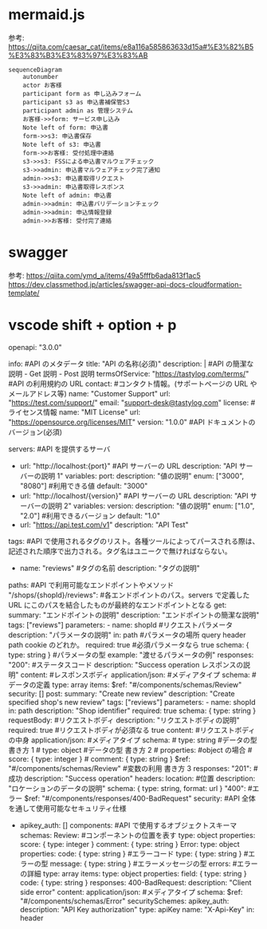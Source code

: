 # mermaid.js

参考: https://qiita.com/caesar_cat/items/e8a116a585863633d15a#%E3%82%B5%E3%83%B3%E3%83%97%E3%83%AB

```mermaid
sequenceDiagram
    autonumber
    actor お客様
    participant form as 申し込みフォーム
    participant s3 as 申込書補保管S3
    participant admin as 管理システム
    お客様->>form: サービス申し込み
    Note left of form: 申込書
    form->>s3: 申込書保存
    Note left of s3: 申込書
    form->>お客様: 受付処理中連絡
    s3->>s3: FSSによる申込書マルウェアチェック
    s3->>admin: 申込書マルウェアチェック完了通知
    admin->>s3: 申込書取得リクエスト
    s3->>admin: 申込書取得レスポンス
    Note left of admin: 申込書
    admin->>admin: 申込書バリデーションチェック
    admin->>admin: 申込情報登録
    admin->>お客様: 受付完了連絡
```

# swagger

参考:
https://qiita.com/ymd_a/items/49a5fffb6ada813f1ac5
https://dev.classmethod.jp/articles/swagger-api-docs-cloudformation-template/

# vscode shift + option + p

openapi: "3.0.0"

info: #API のメタデータ
title: "API の名称(必須)"
description: |
#API の簡潔な説明 - Get 説明 - Post 説明
termsOfService: "https://tastylog.com/terms/" #API の利用規約の URL
contact: #コンタクト情報。(サポートページの URL やメールアドレス等)
name: "Customer Support"
url: "https://test.com/support/"
email: "support-desk@tastylog.com"
license: #ライセンス情報
name: "MIT License"
url: "https://opensource.org/licenses/MIT"
version: "1.0.0" #API ドキュメントのバージョン(必須)

servers: #API を提供するサーバ

-   url: "http://localhost:{port}" #API サーバーの URL
    description: "API サーバーの説明 1"
    variables:
    port:
    description: "値の説明"
    enum: ["3000", "8080"] #利用できる値
    default: "3000"
-   url: "http://localhost/{version}" #API サーバーの URL
    description: "API サーバーの説明 2"
    variables:
    version:
    description: "値の説明"
    enum: ["1.0", "2.0"] #利用できるバージョン
    default: "1.0"
-   url: "https://api.test.com/v1"
    description: "API Test"

tags: #API で使用されるタグのリスト。各種ツールによってパースされる際は、記述された順序で出力される。タグ名はユニークで無ければならない。

-   name: "reviews" #タグの名前
    description: "タグの説明"

paths: #API で利用可能なエンドポイントやメソッド
"/shops/{shopId}/reviews": #各エンドポイントのパス。servers で定義した URL にこのパスを結合したものが最終的なエンドポイントとなる
get:
summary: "エンドポイントの説明"
description: "エンドポイントの簡潔な説明"
tags: ["reviews"]
parameters: - name: shopId #リクエストパラメータ
description: "パラメータの説明"
in: path #パラメータの場所 query header path cookie のどれか。
required: true #必須パラメータなら true
schema: { type: string } #パラメータの型
example: "渡せるパラメータの例"
responses:
"200": #ステータスコード
description: "Success operation レスポンスの説明"
content: #レスポンスボディ
application/json: #メディアタイプ
schema: #データの定義
type: array
items:
$ref: "#/components/schemas/Review"
security: []
post:
summary: "Create new review"
description: "Create specified shop's new review"
tags: ["reviews"]
parameters: - name: shopId
in: path
description: "Shop identifier"
required: true
schema: { type: string }
requestBody: #リクエストボディ
description: "リクエストボディの説明"
required: true #リクエストボディが必須なる true
content: #リクエストボディの中身
application/json: #メディアタイプ
schema: # type: string #データの型 書き方 1 # type: object #データの型 書き方 2 # properties: #object の場合 # score: { type: integer } # comment: { type: string }
$ref: "#/components/schemas/Review" #変数の利用 書き方 3
responses:
"201": #成功
description: "Success operation"
headers:
location: #位置
description: "ロケーションのデータの説明"
schema: { type: string, format: url }
"400": #エラー
$ref: "#/components/responses/400-BadRequest"
security: #API 全体を通して使用可能なセキュリティ仕様

-   apikey_auth: []
    components: #API で使用するオブジェクトスキーマ
    schemas:
    Review: #コンポーネントの位置を表す
    type: object
    properties:
    score: { type: integer }
    comment: { type: string }
    Error:
    type: object
    properties:
    code: { type: string } #エラーコード
    type: { type: string } #エラーの型
    message: { type: string } #エラーメッセージの型
    errors: #エラーの詳細
    type: array
    items:
    type: object
    properties:
    field: { type: string }
    code: { type: string }
    responses:
    400-BadRequest:
    description: "Client side error"
    content:
    application/json: #メディアタイプ
    schema:
    $ref: "#/components/schemas/Error"
    securitySchemes:
    apikey_auth:
    description: "API Key authorization"
    type: apiKey
    name: "X-Api-Key"
    in: header
